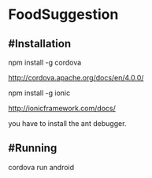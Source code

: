 # FoodSuggestion

#Installation
------------------------
npm install -g cordova

http://cordova.apache.org/docs/en/4.0.0/

npm install -g ionic

http://ionicframework.com/docs/

you have to install the ant debugger.


#Running
------------------------

cordova run android
